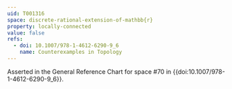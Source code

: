 ```yaml
---
uid: T001316
space: discrete-rational-extension-of-mathbb{r}
property: locally-connected
value: false
refs:
  - doi: 10.1007/978-1-4612-6290-9_6
    name: Counterexamples in Topology
---
```

Asserted in the General Reference Chart for space #70 in
{{doi:10.1007/978-1-4612-6290-9_6}}.
